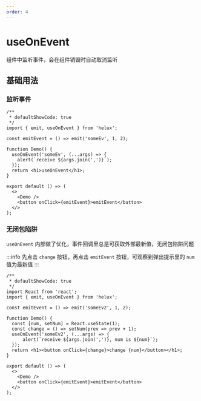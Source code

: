 ```yaml
---
order: 4
---
```


# useOnEvent

组件中监听事件，会在组件销毁时自动取消监听

## 基础用法

### 监听事件

```tsx
/**
 * defaultShowCode: true
 */
import { emit, useOnEvent } from 'helux';

const emitEvent = () => emit('someEv', 1, 2);

function Demo() {
  useOnEvent('someEv', (...args) => {
    alert(`receive ${args.join(',')}`);
  });
  return <h1>useOnEvent</h1>;
}

export default () => (
  <>
    <Demo />
    <button onClick={emitEvent}>emitEvent</button>
  </>
);
```

### 无闭包陷阱

`useOnEvent` 内部做了优化，事件回调里总是可获取外部最新值，无闭包陷阱问题

:::info
先点击 `change` 按钮，再点击 `emitEvent` 按钮，可观察到弹出提示里的 `num` 值为最新值
:::

```tsx
/**
 * defaultShowCode: true
 */
import React from 'react';
import { emit, useOnEvent } from 'helux';

const emitEvent = () => emit('someEv2', 1, 2);

function Demo() {
  const [num, setNum] = React.useState(1);
  const change = () => setNum(prev => prev + 1);
  useOnEvent('someEv2', (...args) => {
      alert(`receive ${args.join(',')}, num is ${num}`);
  });
  return <h1><button onClick={change}>change {num}</button></h1>;
}

export default () => (
  <>
    <Demo />
    <button onClick={emitEvent}>emitEvent</button>
  </>
);
```

